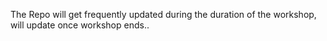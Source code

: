 The Repo will get frequently updated during the duration of the workshop, will update once workshop ends..

